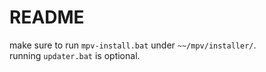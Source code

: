 # README

make sure to run `mpv-install.bat` under `~~/mpv/installer/`.\
running `updater.bat` is optional.